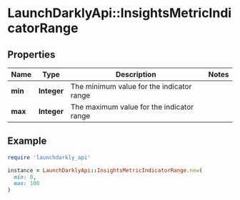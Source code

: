 # LaunchDarklyApi::InsightsMetricIndicatorRange

## Properties

| Name | Type | Description | Notes |
| ---- | ---- | ----------- | ----- |
| **min** | **Integer** | The minimum value for the indicator range |  |
| **max** | **Integer** | The maximum value for the indicator range |  |

## Example

```ruby
require 'launchdarkly_api'

instance = LaunchDarklyApi::InsightsMetricIndicatorRange.new(
  min: 0,
  max: 100
)
```

